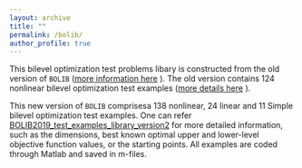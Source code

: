 ```yaml
---
layout: archive
title: ""   
permalink: /bolib/
author_profile: true
---
```


This bilevel optimization test problems libary is constructed from the old version of $\texttt{BOLIB}$
([more information here](https://github.com/ShenglongZhou/BOLIB) ). 
The old version contains 124 nonlinear bilevel optimization test
examples ([more details here](https://www.researchgate.net/publication/325120369) ). 

This new version of $\texttt{BOLIB}$  comprisesa 138 nonlinear, 24 linear and  11 Simple bilevel optimization test examples. One can
refer [BOLIB2019_test_examples_library_version2](\files\BOLIB2019_test_examples_library_version2.pdf) for more detailed information, such as the dimensions, best known optimal upper and lower-level objective function
values, or the starting points. All examples are coded through Matlab and saved in m-files.
